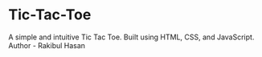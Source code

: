 # Tic-Tac-Toe
A simple and intuitive Tic Tac Toe. Built using HTML, CSS, and JavaScript.
<br>
Author - Rakibul Hasan 
